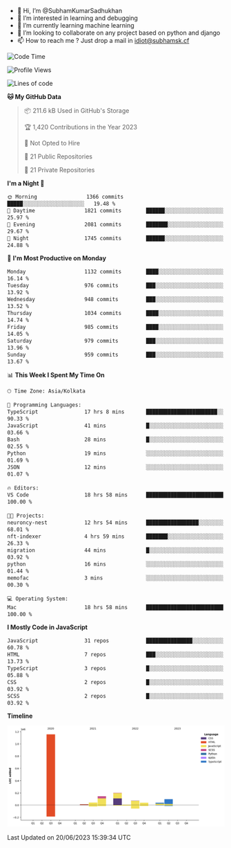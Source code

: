 - 👋 Hi, I’m @SubhamKumarSadhukhan
- 👀 I’m interested in learning and debugging
- 🌱 I’m currently learning machine learning
- 💞️ I’m looking to collaborate on any project based on python and django
- 📫 How to reach me ?
      Just drop a mail in idiot@subhamsk.cf

<!---
SubhamKumarSadhukhan/SubhamKumarSadhukhan is a ✨ special ✨ repository because its `README.md` (this file) appears on your GitHub profile.
You can click the Preview link to take a look at your changes.
--->


<!--START_SECTION:waka-->
![Code Time](http://img.shields.io/badge/Code%20Time-1%2C242%20hrs%2059%20mins-blue)

![Profile Views](http://img.shields.io/badge/Profile%20Views-11-blue)

![Lines of code](https://img.shields.io/badge/From%20Hello%20World%20I%27ve%20Written-1.8%20million%20lines%20of%20code-blue)

**🐱 My GitHub Data** 

> 📦 211.6 kB Used in GitHub's Storage 
 > 
> 🏆 1,420 Contributions in the Year 2023
 > 
> 🚫 Not Opted to Hire
 > 
> 📜 21 Public Repositories 
 > 
> 🔑 21 Private Repositories 
 > 
**I'm a Night 🦉** 

```text
🌞 Morning                1366 commits        █████░░░░░░░░░░░░░░░░░░░░   19.48 % 
🌆 Daytime                1821 commits        ██████░░░░░░░░░░░░░░░░░░░   25.97 % 
🌃 Evening                2081 commits        ███████░░░░░░░░░░░░░░░░░░   29.67 % 
🌙 Night                  1745 commits        ██████░░░░░░░░░░░░░░░░░░░   24.88 % 
```
📅 **I'm Most Productive on Monday** 

```text
Monday                   1132 commits        ████░░░░░░░░░░░░░░░░░░░░░   16.14 % 
Tuesday                  976 commits         ███░░░░░░░░░░░░░░░░░░░░░░   13.92 % 
Wednesday                948 commits         ███░░░░░░░░░░░░░░░░░░░░░░   13.52 % 
Thursday                 1034 commits        ████░░░░░░░░░░░░░░░░░░░░░   14.74 % 
Friday                   985 commits         ████░░░░░░░░░░░░░░░░░░░░░   14.05 % 
Saturday                 979 commits         ███░░░░░░░░░░░░░░░░░░░░░░   13.96 % 
Sunday                   959 commits         ███░░░░░░░░░░░░░░░░░░░░░░   13.67 % 
```


📊 **This Week I Spent My Time On** 

```text
🕑︎ Time Zone: Asia/Kolkata

💬 Programming Languages: 
TypeScript               17 hrs 8 mins       ███████████████████████░░   90.33 % 
JavaScript               41 mins             █░░░░░░░░░░░░░░░░░░░░░░░░   03.66 % 
Bash                     28 mins             █░░░░░░░░░░░░░░░░░░░░░░░░   02.55 % 
Python                   19 mins             ░░░░░░░░░░░░░░░░░░░░░░░░░   01.69 % 
JSON                     12 mins             ░░░░░░░░░░░░░░░░░░░░░░░░░   01.07 % 

🔥 Editors: 
VS Code                  18 hrs 58 mins      █████████████████████████   100.00 % 

🐱‍💻 Projects: 
neuroncy-nest            12 hrs 54 mins      █████████████████░░░░░░░░   68.01 % 
nft-indexer              4 hrs 59 mins       ███████░░░░░░░░░░░░░░░░░░   26.33 % 
migration                44 mins             █░░░░░░░░░░░░░░░░░░░░░░░░   03.92 % 
python                   16 mins             ░░░░░░░░░░░░░░░░░░░░░░░░░   01.44 % 
memofac                  3 mins              ░░░░░░░░░░░░░░░░░░░░░░░░░   00.30 % 

💻 Operating System: 
Mac                      18 hrs 58 mins      █████████████████████████   100.00 % 
```

**I Mostly Code in JavaScript** 

```text
JavaScript               31 repos            ███████████████░░░░░░░░░░   60.78 % 
HTML                     7 repos             ███░░░░░░░░░░░░░░░░░░░░░░   13.73 % 
TypeScript               3 repos             █░░░░░░░░░░░░░░░░░░░░░░░░   05.88 % 
CSS                      2 repos             █░░░░░░░░░░░░░░░░░░░░░░░░   03.92 % 
SCSS                     2 repos             █░░░░░░░░░░░░░░░░░░░░░░░░   03.92 % 
```



**Timeline**

![Lines of Code chart](https://raw.githubusercontent.com/SubhamKumarSadhukhan/SubhamKumarSadhukhan/main/assets/bar_graph.png)


 Last Updated on 20/06/2023 15:39:34 UTC
<!--END_SECTION:waka-->
